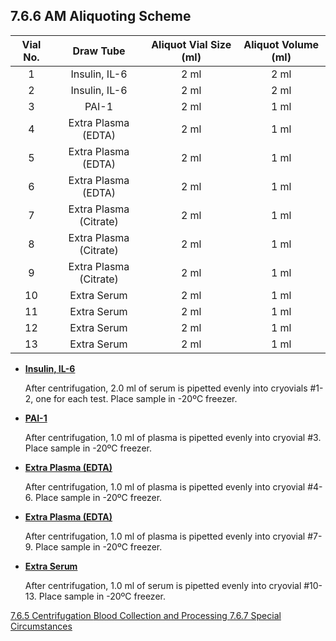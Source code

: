 ## 7.6.6 AM Aliquoting Scheme

| Vial No. | Draw Tube              | Aliquot Vial Size (ml) | Aliquot Volume (ml) |
|:--------:|:----------------------:|:----------------------:|:-------------------:|
| 1        | Insulin, IL-6          | 2 ml                   | 2 ml                |
| 2        | Insulin, IL-6          | 2 ml                   | 2 ml                |
| 3        | PAI-1                  | 2 ml                   | 1 ml                |
| 4        | Extra Plasma (EDTA)    | 2 ml                   | 1 ml                |
| 5        | Extra Plasma (EDTA)    | 2 ml                   | 1 ml                |
| 6        | Extra Plasma (EDTA)    | 2 ml                   | 1 ml                |
| 7        | Extra Plasma (Citrate) | 2 ml                   | 1 ml                |
| 8        | Extra Plasma (Citrate) | 2 ml                   | 1 ml                |
| 9        | Extra Plasma (Citrate) | 2 ml                   | 1 ml                |
| 10       | Extra Serum            | 2 ml                   | 1 ml                |
| 11       | Extra Serum            | 2 ml                   | 1 ml                |
| 12       | Extra Serum            | 2 ml                   | 1 ml                |
| 13       | Extra Serum            | 2 ml                   | 1 ml                |


* **<u>Insulin, IL-6</u>**

  After centrifugation, 2.0 ml of serum is pipetted evenly into cryovials #1-2, one for each test.  Place sample in -20ºC freezer.

* **<u>PAI-1</u>**

  After centrifugation, 1.0 ml of plasma is pipetted evenly into cryovial #3. Place sample in -20ºC freezer.

* **<u>Extra Plasma (EDTA)</u>**

  After centrifugation, 1.0 ml of plasma is pipetted evenly into cryovial #4-6. Place sample in -20ºC freezer.

* **<u>Extra Plasma (EDTA)</u>**

  After centrifugation, 1.0 ml of plasma is pipetted evenly into cryovial #7-9. Place sample in -20ºC freezer.

* **<u>Extra Serum</u>**

  After centrifugation, 1.0 ml of serum is pipetted evenly into cryovial #10-13. Place sample in -20ºC freezer.


<div class="center">
<div class="btn-group">
  <a href=":pages_path:/manuals/blood-collection-processing/7-06-05-centrifugation.md" class="btn btn-default">
    <span class="glyphicon glyphicon-chevron-left"></span>
    7.6.5 Centrifugation
  </a>

  <a href=":pages_path:/manuals/blood-collection-processing" class="btn btn-default">
    <span class="glyphicon glyphicon-chevron-up"></span>
    Blood Collection and Processing
  </a>

  <a href=":pages_path:/manuals/blood-collection-processing/7-06-07-special-circumstances.md" class="btn btn-success">
    7.6.7 Special Circumstances
    <span class="glyphicon glyphicon-chevron-right"></span>
  </a>
</div>
</div>
